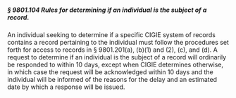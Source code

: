 ##### § 9801.104 Rules for determining if an individual is the subject of a record. #####

An individual seeking to determine if a specific CIGIE system of records contains a record pertaining to the individual must follow the procedures set forth for access to records in § 9801.201(a), (b)(1) and (2), (c), and (d). A request to determine if an individual is the subject of a record will ordinarily be responded to within 10 days, except when CIGIE determines otherwise, in which case the request will be acknowledged within 10 days and the individual will be informed of the reasons for the delay and an estimated date by which a response will be issued.